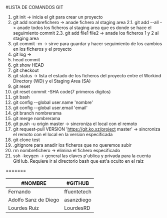 #LISTA DE COMANDOS GIT
1. git init -> inicia el git para crear un proyecto
2. git add nombrefichero -> anade fichero al staging area
	2.1. git add --all -> anade todos los ficheros al staging area que es donde se hace el seguimiento commit
	2.3. git add file1 file2 -> anade los ficheros 1 y 2 al staging area
3. git commit -m -> sirve para guardar y hacer seguimiento de los cambios en los ficheros y el proyecto
4. git log -> 
5. head commit
6. git show HEAD
7. git checkout
8. git status -> lista el estado de los ficheros del proyecto entre el Workind Directory (WD) y  el Staging Area (SA)
9. git reset
10. git reset commit -SHA code(7 primeros digitos)
11. git bash
12. git config --global user.name 'nombre'
13. git config --global user.email 'email'
14. git branch nombrerama
15. git merge nombrerama
16. git push -u origin master -> sincroniza el local con el remoto
17. git request-pull VERSION 'https://git.ko.xz/project master' -> sincroniza el remoto con el local en la version especificada
18. git clone test
19. .gitignore para anadir los ficheros que no queremos subir
20. rm nombrefichero -> elimina el fichero especificado
21. ssh -keygen -> general las claves p'ublica y privada para la cuenta GitHub. Requiere ir al directorio bash que est'a oculto en el raiz

=======


#NOMBRE				|	#GITHUB
--------------------------------|----------------------------
Fernando			|	ffuentetech 
Adolfo Sanz de Diego		|	asanzdiego
Lourdes Ruiz			|	LourdesRD

